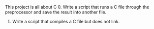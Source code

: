 This project is all about C
0. Write a script that runs a C file through the preprocessor and save the result into another file.
1. Write a script that compiles a C file but does not link.


